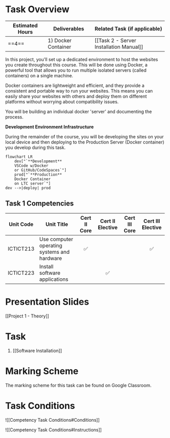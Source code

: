 # Task Overview

| Estimated Hours | Deliverables            | Related Task (if applicable)            |
| --------------- | ----------------------- | --------------------------------------- |
| ==4==           | 1) Docker Container<br> | [[Task 2 - Server Installation Manual]] |
In this project, you'll set up a dedicated environment to host the websites you create throughout this course. This will be done using Docker, a powerful tool that allows you to run multiple isolated servers (called containers) on a single machine.

Docker containers are lightweight and efficient, and they provide a consistent and portable way to run your websites. This means you can easily share your websites with others and deploy them on different platforms without worrying about compatibility issues.

You will be building an individual docker 'server' and documenting the process.

**Development Environment Infrastructure**

During the remainder of the course, you will be developing the sites on your local device and then deploying to the Production Server (Docker container) you develop during this task.

```mermaid
flowchart LR
	dev["`**Development** 
	VSCode w/Docker 
	or GitHub/CodeSpaces`"]
	prod["`**Production**
	Docker Container 
	on LTC server`"]
dev -->|deploy| prod
```

## Task 1 Competencies

| Unit Code      | Unit Title                                  | Cert II Core | Cert II Elective | Cert III Core | Cert III Elective |
| -------------- | ------------------------------------------- | :----------: | :--------------: | :-----------: | :---------------: |
| ICTICT213	<br> | Use computer operating systems and hardware |      ✅       |                  |               |         ✅         |
| ICTICT223      | Install software applications               |              |        ✅         |               |                   |

# Presentation Slides

[[Project 1 - Theory]]

# Task

1. [[Software Installation]]


# Marking Scheme

The marking scheme for this task can be found on Google Classroom.

# Task Conditions

![[Competency Task Conditions#Conditions]]

![[Competency Task Conditions#Instructions]]